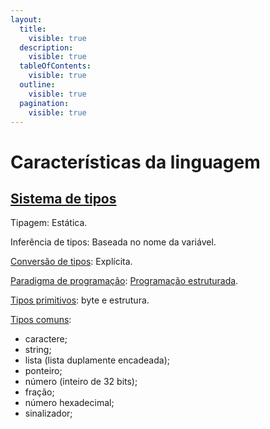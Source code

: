 ```yaml
---
layout:
  title:
    visible: true
  description:
    visible: true
  tableOfContents:
    visible: true
  outline:
    visible: true
  pagination:
    visible: true
---
```


# Características da linguagem

## [Sistema de tipos](https://pt.wikipedia.org/wiki/Sistema\_de\_tipos)

Tipagem: Estática.

Inferência de tipos: Baseada no nome da variável.

[Conversão de tipos](https://pt.wikipedia.org/wiki/Convers%C3%A3o\_de\_tipos): Explícita.

[Paradigma de programação](https://pt.wikipedia.org/wiki/Paradigma\_de\_programa%C3%A7%C3%A3o): [Programação estruturada](https://pt.wikipedia.org/wiki/Programa%C3%A7%C3%A3o\_estruturada).

[Tipos primitivos](https://pt.wikipedia.org/wiki/Tipo\_de\_dado): byte e estrutura.

[Tipos comuns](https://pt.wikipedia.org/wiki/Tipo\_de\_dado):&#x20;

* caractere;
* string;
* lista (lista duplamente encadeada);
* ponteiro;
* número (inteiro de 32 bits);
* fração;
* número hexadecimal;
* sinalizador;



